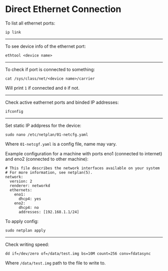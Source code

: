 # Direct Ethernet Connection

To list all ethernet ports:

    ip link
___    

To see device info of the ethernet port:

    ethtool <device name>
---
To check if port is connected to something:

    cat /sys/class/net/<device name>/carrier

Will print `1` if connected and `0` if not.

---

Check active eathernet ports and binded IP addresses:

    ifconfig
---
Set static IP addpress for the device:

    sudo nano /etc/netplan/01-netcfg.yaml

Where `01-netcgf.yaml` is a config file, name may vary.

Example configuration for a machine with ports eno1 (connected to internet) and eno2 (connected to other machine):

    # This file describes the network interfaces available on your system
    # For more information, see netplan(5).
    network:
      version: 2
      renderer: networkd
      ethernets:
        eno1:
          dhcp4: yes
        eno2:
          dhcp4: no
          addresses: [192.168.1.1/24]

To apply config:

    sudo netplan apply
---
Check writing speed:
    
    dd if=/dev/zero of=/data/test.img bs=10M count=256 conv=fdatasync

Where `/data/test.img` path to the file to write to.
